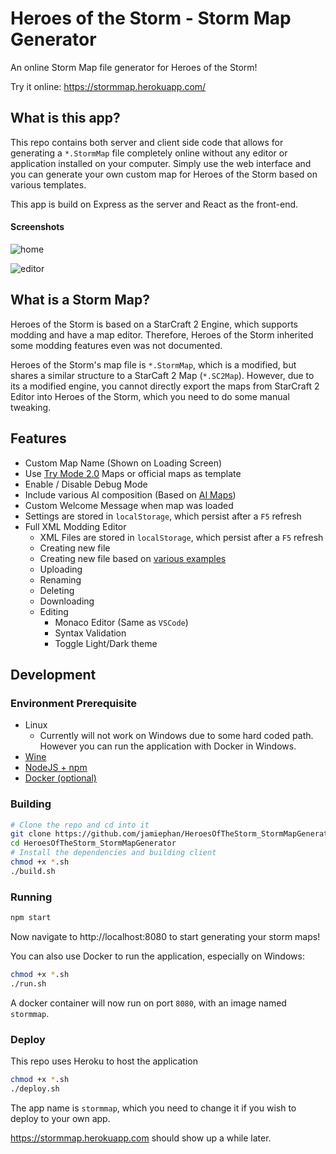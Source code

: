 # Heroes of the Storm - Storm Map Generator

An online Storm Map file generator for Heroes of the Storm!

Try it online: https://stormmap.herokuapp.com/

## What is this app?

This repo contains both server and client side code that allows for generating a `*.StormMap` file completely online without any editor or application installed on your computer. Simply use the web interface and you can generate your own custom map for Heroes of the Storm based on various templates.

This app is build on Express as the server and React as the front-end.

#### Screenshots

![home](https://i.imgur.com/NDNRwYb.png)

![editor](https://i.imgur.com/M4BEQ2s.png)

## What is a Storm Map?

Heroes of the Storm is based on a StarCraft 2 Engine, which supports modding and have a map editor. Therefore, Heroes of the Storm inherited some modding features even was not documented.

Heroes of the Storm's map file is `*.StormMap`, which is a modified, but shares a similar structure to a StarCaft 2 Map (`*.SC2Map`). However, due to its a modified engine, you cannot directly export the maps from StarCraft 2 Editor into Heroes of the Storm, which you need to do some manual tweaking.

## Features

- Custom Map Name (Shown on Loading Screen)
- Use [Try Mode 2.0](https://jamiephan.github.io/HeroesOfTheStorm_TryMode2.0/) Maps or official maps as template
- Enable / Disable Debug Mode
- Include various AI composition (Based on [AI Maps](https://github.com/jamiephan/HeroesOfTheStorm_AIMaps))
- Custom Welcome Message when map was loaded
- Settings are stored in `localStorage`, which persist after a `F5` refresh
- Full XML Modding Editor
  - XML Files are stored in `localStorage`, which persist after a `F5` refresh
  - Creating new file
  - Creating new file based on [various examples](./src/templates/xml.json)
  - Uploading
  - Renaming
  - Deleting
  - Downloading
  - Editing
    - Monaco Editor (Same as `VSCode`)
    - Syntax Validation
    - Toggle Light/Dark theme

## Development

### Environment Prerequisite
- Linux
  - Currently will not work on Windows due to some hard coded path. However you can run the application with Docker in Windows.
- [Wine](https://www.winehq.org/)
- [NodeJS + npm](https://nodejs.org/en/)
- [Docker (optional)](https://www.docker.com/)

### Building

```bash
# Clone the repo and cd into it
git clone https://github.com/jamiephan/HeroesOfTheStorm_StormMapGenerator.git
cd HeroesOfTheStorm_StormMapGenerator
# Install the dependencies and building client
chmod +x *.sh
./build.sh
```

### Running

```bash
npm start
```

Now navigate to http://localhost:8080 to start generating your storm maps!

You can also use Docker to run the application, especially on Windows:

```bash
chmod +x *.sh
./run.sh
```

A docker container will now run on port `8080`, with an image named `stormmap`.

### Deploy

This repo uses Heroku to host the application

```bash
chmod +x *.sh
./deploy.sh
```

The app name is `stormmap`, which you need to change it if you wish to deploy to your own app.

https://stormmap.herokuapp.com should show up a while later.









